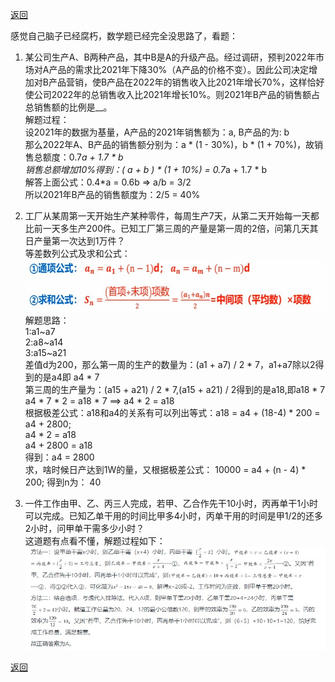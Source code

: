 [返回](../index.md)

感觉自己脑子已经腐朽，数学题已经完全没思路了，看题：

1. 某公司生产A、B两种产品，其中B是A的升级产品。经过调研，预判2022年市场对A产品的需求比2021年下降30%（A产品的价格不变）。因此公司决定增加对B产品营销，使B产品在2022年的销售收入比2021年增长70%，这样恰好使公司2022年的总销售收入比2021年增长10%。则2021年B产品的销售额占总销售额的比例是__。\
解题过程：\
设2021年的数据为基量，A产品的2021年销售额为：a, B产品的为: b\
那么2022年A、B产品的销售额分别为：a * (1 - 30%)，b * (1 + 70%)，故销售总额度：0.7*a + 1.7 * b\
销售总额增加10%得到：( a + b ) * (1 + 10%) = 0.7*a + 1.7 * b\
解答上面公式：0.4*a = 0.6b => a/b = 3/2\
所以2021年B产品的销售额度为：2/5 = 40%

2. 工厂从某周第一天开始生产某种零件，每周生产7天，从第二天开始每一天都比前一天多生产200件。已知工厂第三周的产量是第一周的2倍，问第几天其日产量第一次达到1万件？\
等差数列公式及求和公式：\
![image](./images/step.jpg)
解题思路：\
1:a1~a7\
2:a8~a14\
3:a15~a21\
差值d为200，那么第一周的生产的数量为：(a1 + a7) / 2 * 7，a1+a7除以2得到的是a4即 a4 * 7\
第三周的生产量为：(a15 + a21) / 2 * 7,(a15 + a21) / 2得到的是a18,即a18 * 7\
a4 * 7 * 2 = a18 * 7 ==> a4 * 2 = a18\
根据极差公式：a18和a4的关系有可以列出等式：a18 = a4 + (18-4) * 200 = a4 + 2800;\
a4 * 2 = a18\
a4 + 2800 = a18\
得到：a4 = 2800\
求，啥时候日产达到1W的量，又根据极差公式：
10000 = a4 + (n - 4) * 200;
得到n为： 40

3. 一件工作由甲、乙、丙三人完成，若甲、乙合作先干10小时，丙再单干1小时可以完成。已知乙单干用的时间比甲多4小时，丙单干用的时间是甲1/2的还多2小时，问甲单干需多少小时？\
这道题有点看不懂，解题过程如下：
![3](./images/20230319-3.jpg)

[返回](../index.md)